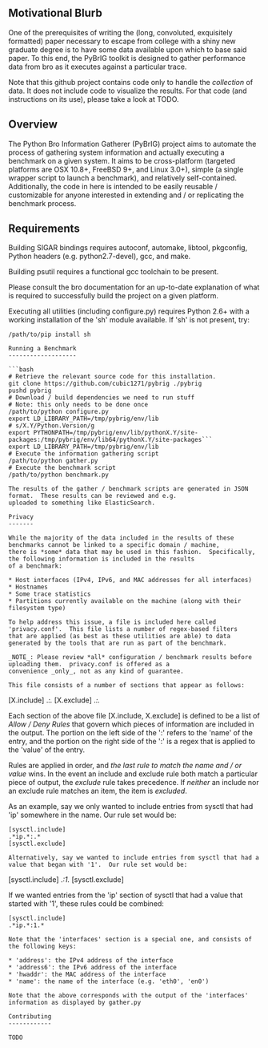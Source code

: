 Motivational Blurb
------------------

One of the prerequisites of writing the (long, convoluted, exquisitely formatted) paper necessary to escape from college with a shiny
new graduate degree is to have some data available upon which to base said paper.  To this end, the PyBrIG toolkit is designed to
gather performance data from bro as it executes against a particular trace.

Note that this github project contains code only to handle the _collection_ of data.  It does not include code to visualize the
results.  For that code (and instructions on its use), please take a look at TODO.

Overview
--------

The Python Bro Information Gatherer (PyBrIG) project aims to automate the process of gathering system information and actually executing
a benchmark on a given system.  It aims to be cross-platform (targeted platforms are OSX 10.8+, FreeBSD 9+, and Linux 3.0+),
simple (a single wrapper script to launch a benchmark), and relatively self-contained.  Additionally, the code in here is intended to be
easily reusable / customizable for anyone interested in extending and / or replicating the benchmark process.

Requirements
------------

Building SIGAR bindings requires autoconf, automake, libtool, pkgconfig, Python headers (e.g. python2.7-devel), gcc, and make.

Building psutil requires a functional gcc toolchain to be present.

Please consult the bro documentation for an up-to-date explanation of what is required to successfully build the project on a given platform.

Executing all utilities (including configure.py) requires Python 2.6+ with a working installation of the 'sh' module
available.  If 'sh' is not present, try:

```
/path/to/pip install sh

Running a Benchmark
-------------------

```bash
# Retrieve the relevant source code for this installation.
git clone https://github.com/cubic1271/pybrig ./pybrig
pushd pybrig
# Download / build dependencies we need to run stuff
# Note: this only needs to be done once
/path/to/python configure.py
export LD_LIBRARY_PATH=/tmp/pybrig/env/lib
# s/X.Y/Python.Version/g
export PYTHONPATH=/tmp/pybrig/env/lib/pythonX.Y/site-packages:/tmp/pybrig/env/lib64/pythonX.Y/site-packages```
export LD_LIBRARY_PATH=/tmp/pybrig/env/lib
# Execute the information gathering script
/path/to/python gather.py
# Execute the benchmark script
/path/to/python benchmark.py

The results of the gather / benchmark scripts are generated in JSON format.  These results can be reviewed and e.g.
uploaded to something like ElasticSearch.

Privacy
-------

While the majority of the data included in the results of these benchmarks cannot be linked to a specific domain / machine,
there is *some* data that may be used in this fashion.  Specifically, the following information is included in the results
of a benchmark:

* Host interfaces (IPv4, IPv6, and MAC addresses for all interfaces)
* Hostnames
* Some trace statistics
* Partitions currently available on the machine (along with their filesystem type)

To help address this issue, a file is included here called 'privacy.conf'.  This file lists a number of regex-based filters
that are applied (as best as these utilities are able) to data generated by the tools that are run as part of the benchmark.

_NOTE_: Please review *all* configuration / benchmark results before uploading them.  privacy.conf is offered as a
convenience _only_, not as any kind of guarantee.

This file consists of a number of sections that appear as follows:

```
[X.include]
.*:.*
[X.exclude]
.*:.*

Each section of the above file [X.include, X.exclude] is defined to be a list of _Allow / Deny Rules_ that govern which pieces
of information are included in the output.  The portion on the left side of the ':' refers to the 'name' of the entry, and
the portion on the right side of the ':' is a regex that is applied to the 'value' of the entry.

Rules are applied in order, and _the last rule to match the name and / or value_ wins.  In the event an include and exclude
rule both match a particular piece of output, the _exclude_ rule takes precedence.  If _neither_ an include nor an exclude
rule matches an item, the item is _excluded_.

As an example, say we only wanted to include entries from sysctl that had 'ip' somewhere in the name.  Our rule set would be:

```
[sysctl.include]
.*ip.*:.*
[sysctl.exclude]

Alternatively, say we wanted to include entries from sysctl that had a value that began with '1'.  Our rule set would be:

```
[sysctl.include]
.*:1.*
[sysctl.exclude]

If we wanted entries from the 'ip' section of sysctl that had a value that started with '1', these rules could be combined:

```
[sysctl.include]
.*ip.*:1.*

Note that the 'interfaces' section is a special one, and consists of the following keys:

* 'address': the IPv4 address of the interface
* 'address6': the IPv6 address of the interface
* 'hwaddr': the MAC address of the interface
* 'name': the name of the interface (e.g. 'eth0', 'en0')

Note that the above corresponds with the output of the 'interfaces' information as displayed by gather.py

Contributing
------------

TODO
